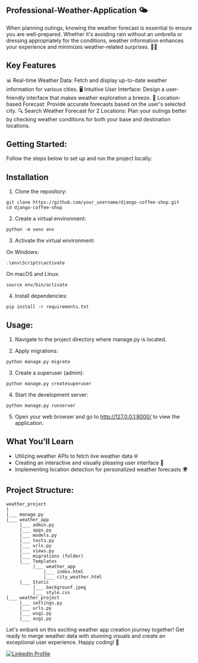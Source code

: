 ## Professional-Weather-Application 🌤️

When planning outings, knowing the weather forecast is essential to ensure you are well-prepared. Whether it's avoiding rain without an umbrella or dressing appropriately for the conditions, weather information enhances your experience and minimizes weather-related surprises. 🌂👗

## Key Features

📊 Real-time Weather Data: Fetch and display up-to-date weather information for various cities.
🖥️ Intuitive User Interface: Design a user-friendly interface that makes weather exploration a breeze.
📍 Location-based Forecast: Provide accurate forecasts based on the user's selected city.
🔍 Search Weather Forecast for 2 Locations: Plan your outings better by checking weather conditions for both your base and destination locations.

## Getting Started:

Follow the steps below to set up and run the project locally:

## Installation

1. Clone the repository:

```
git clone https://github.com/your_username/django-coffee-shop.git
cd django-coffee-shop
```

2. Create a virtual environment:

```
python -m venv env
```

3. Activate the virtual environment:

On Windows:
```
.\env\Scripts\activate
```
On macOS and Linux:
```
source env/bin/activate
```

4. Install dependencies:

```
pip install -r requirements.txt
```


## Usage:

1. Navigate to the project directory where manage.py is located.

2. Apply migrations:

```
python manage.py migrate
```

3. Create a superuser (admin):

```
python manage.py createsuperuser
```

4. Start the development server:

```
python manage.py runserver
```

5. Open your web browser and go to http://127.0.0.1:8000/ to view the application.

## What You'll Learn

* Utilizing weather APIs to fetch live weather data 🌐
* Creating an interactive and visually pleasing user interface 🎨 
* Implementing location detection for personalized weather forecasts 🌍 

## Project Structure:



```
weather_project
|
|___ manage.py
|___ weather_app
     |___ admin.py
     |___ apps.py
     |___ models.py
     |___ tests.py
     |___ urls.py
     |___ views.py
     |___ migrations (folder)
     |___ Templates
          |___ weather_app
              |___ index.html
              |___ city_weather.html
     |___ Static
          |___ backgrounf.jpeg
          |___ style.css
|___ weather_project
     |___ settings.py
     |___ urls.py
     |___ wsgi.py
     |___ asgi.py
```


Let's embark on this exciting weather app creation journey together! Get ready to merge weather data with stunning visuals and create an exceptional user experience. Happy coding! 🚀







<a href="https://www.linkedin.com/in/mansi-more-0943/"> ![LinkedIn Profile](https://img.shields.io/badge/LinkedIn-0077B5?style=for-the-badge&logo=linkedin&logoColor=white) </a>






